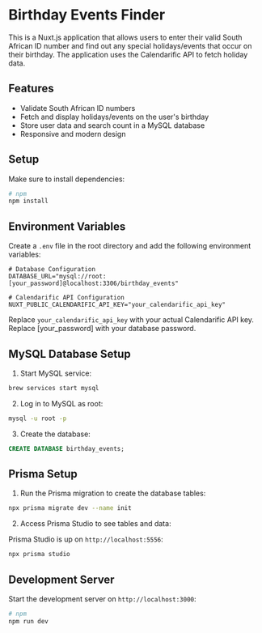 # Birthday Events Finder

This is a Nuxt.js application that allows users to enter their valid South African ID number and find out any special holidays/events that occur on their birthday. The application uses the Calendarific API to fetch holiday data.

## Features

- Validate South African ID numbers
- Fetch and display holidays/events on the user's birthday
- Store user data and search count in a MySQL database
- Responsive and modern design

## Setup

Make sure to install dependencies:

```bash
# npm
npm install

```

## Environment Variables

Create a `.env` file in the root directory and add the following environment variables:

```properties
# Database Configuration
DATABASE_URL="mysql://root:[your_password]@localhost:3306/birthday_events"

# Calendarific API Configuration
NUXT_PUBLIC_CALENDARIFIC_API_KEY="your_calendarific_api_key"
```

Replace `your_calendarific_api_key` with your actual Calendarific API key.
Replace [your_password] with your database password.

## MySQL Database Setup

1. Start MySQL service:

```bash
brew services start mysql
```

2. Log in to MySQL as root:

```bash
mysql -u root -p
```

3. Create the database:

```sql
CREATE DATABASE birthday_events;
```

## Prisma Setup

1. Run the Prisma migration to create the database tables:

```bash
npx prisma migrate dev --name init
```

2. Access Prisma Studio to see tables and data:

Prisma Studio is up on `http://localhost:5556`:

```bash
npx prisma studio
```

## Development Server

Start the development server on `http://localhost:3000`:

```bash
# npm
npm run dev

```
